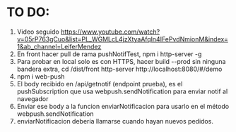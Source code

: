
# TO DO:
1. Video seguido https://www.youtube.com/watch?v=05rP763gCuo&list=PL_WGMLcL4jzXtyaAfqln4IFePvdNmionM&index=1&ab_channel=LeiferMendez
2. En front hacer pull de rama pushNotifTest, npm i http-server -g
3. Para probar en local solo es con HTTPS, hacer build --prod sin ninguna bandera extra, cd /dist/front http-server http://localhost:8080/#/demo
4. npm i web-push
5. El body recibido en /api/getnotif (endpoint prueba), es el pushSubscription que usa webpush.sendNotification para enviar notif al navegador
6. Enviar ese body a la funcion enviarNotificacion para usarlo en el método webpush.sendNotification
7. enviarNotificacion debería llamarse cuando hayan nuevos pedidos.